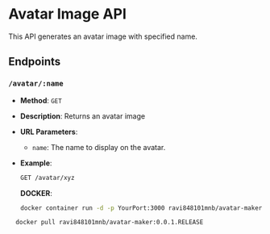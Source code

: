 # Avatar Image API

This API generates an avatar image with specified name.

## Endpoints

### `/avatar/:name`

- **Method**: `GET`
- **Description**: Returns an avatar image
- **URL Parameters**:

  - `name`: The name to display on the avatar.

- **Example**:
  ```bash
  GET /avatar/xyz
  ```

  **DOCKER**:
  ```bash
  docker container run -d -p YourPort:3000 ravi848101mnb/avatar-maker:0.0.1.RELEASE
  ```
```bash
  docker pull ravi848101mnb/avatar-maker:0.0.1.RELEASE
```
